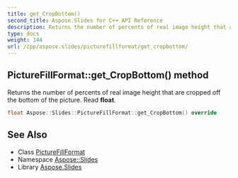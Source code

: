 ```yaml
---
title: get_CropBottom()
second_title: Aspose.Slides for C++ API Reference
description: Returns the number of percents of real image height that are cropped off the bottom of the picture. Read float.
type: docs
weight: 144
url: /cpp/aspose.slides/picturefillformat/get_cropbottom/
---
```

## PictureFillFormat::get_CropBottom() method


Returns the number of percents of real image height that are cropped off the bottom of the picture. Read **float**.

```cpp
float Aspose::Slides::PictureFillFormat::get_CropBottom() override
```

## See Also

* Class [PictureFillFormat](./)
* Namespace [Aspose::Slides](../)
* Library [Aspose.Slides](../../)